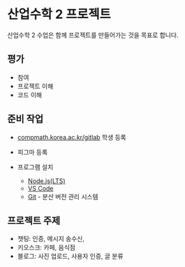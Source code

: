 # 산업수학 2 프로젝트

산업수학 2 수업은 함께 프로젝트를 만들어가는 것을 목표로 합니다.

## 평가

- 참여
- 프로젝트 이해
- 코드 이해

## 준비 작업

- [compmath.korea.ac.kr/gitlab](compmath.korea.ac.kr/gitlab) 학생 등록
- 피그마 등록

- 프로그램 설치

  - [Node.js(LTS)](https://nodejs.org/ko/download/)
  - [VS Code](https://code.visualstudio.com/download)
  - [Git](https://git-scm.com/downloads) - 분산 버전 관리 시스템

## 프로젝트 주제

- 챗팅: 인증, 메시지 송수신,
- 키오스크: 카페, 음식점
- 블로그: 사진 업로드, 사용자 인증, 글 분류
